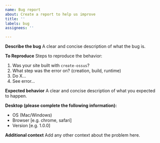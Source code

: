 ```yaml
---
name: Bug report
about: Create a report to help us improve
title: ''
labels: bug
assignees: ''

---
```


**Describe the bug**
A clear and concise description of what the bug is.

**To Reproduce**
Steps to reproduce the behavior:
1. Was your site built with `create-ossus`?
1. What step was the error on? (creation, build, runtime)
1. Do X...
1. See error...

**Expected behavior**
A clear and concise description of what you expected to happen.

**Desktop (please complete the following information):**
 - OS (Mac/Windows)
 - Browser [e.g. chrome, safari]
 - Version [e.g. 1.0.0]

**Additional context**
Add any other context about the problem here.
